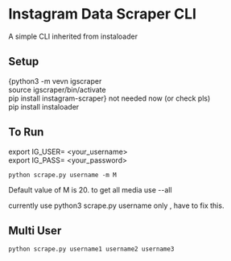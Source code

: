 # Instagram Data Scraper CLI

A simple CLI inherited from instaloader

## Setup

{python3 -m vevn igscraper </br>
source igscraper/bin/activate  </br>
pip install instagram-scraper} not needed now (or check pls) </br>
pip install instaloader </br>

## To Run
export IG_USER= <your_username> </br>
export IG_PASS= <your_password>

```
python scrape.py username -m M
```

Default value of M is 20. to get all media use --all </br>

currently use python3 scrape.py username only , have to fix this.

## Multi User

```
python scrape.py username1 username2 username3
```
